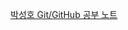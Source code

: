  [박성호 Git/GitHub 공부 노트](https://sunghothegamebird.notion.site/Git-GitHub-1d92ec95ce9280339742e0abe7640075?pvs=4)
